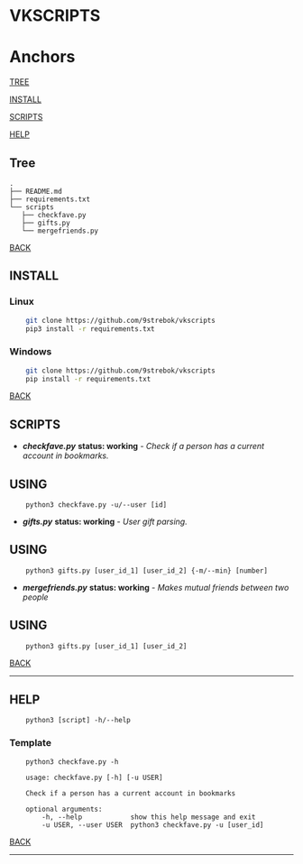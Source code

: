 # VKSCRIPTS

# Anchors
[TREE](#Tree)

[INSTALL](#INSTALL)

[SCRIPTS](#Scripts)

[HELP](#Help)

## Tree
~~~
.
├── README.md
├── requirements.txt
└── scripts
   ├── checkfave.py
   ├── gifts.py
   └── mergefriends.py
~~~
[BACK](#Anchors)

## INSTALL

### Linux
~~~bash
    git clone https://github.com/9strebok/vkscripts
    pip3 install -r requirements.txt
~~~

### Windows
~~~bash
    git clone https://github.com/9strebok/vkscripts
    pip install -r requirements.txt
~~~

[BACK](#Anchors)

## SCRIPTS

* ***checkfave.py*** **status: working** - *Check if a person has a current account in bookmarks.*

## USING
~~~
    python3 checkfave.py -u/--user [id]
~~~

* ***gifts.py*** **status: working** - *User gift parsing.*

## USING
~~~
    python3 gifts.py [user_id_1] [user_id_2] {-m/--min} [number]
~~~

* ***mergefriends.py*** **status: working** - *Makes mutual friends between two people*

## USING
~~~
    python3 gifts.py [user_id_1] [user_id_2]
~~~

[BACK](#Anchors)

---

## HELP

~~~
    python3 [script] -h/--help
~~~

### Template

~~~
    python3 checkfave.py -h
~~~

~~~
    usage: checkfave.py [-h] [-u USER]

    Check if a person has a current account in bookmarks

    optional arguments:
        -h, --help            show this help message and exit
        -u USER, --user USER  python3 checkfave.py -u [user_id]
~~~

[BACK](#Anchors)

---
